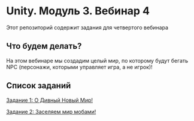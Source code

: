 # Unity. Модуль 3. Вебинар 4

Этот репозиторий содержит задания для четвертого вебинара

## Что будем делать?

На этом вебинаре мы создадим целый мир, по которому будут бегать NPC (персонажи, которыми управляет игра, а не игрок)!

## Список заданий

[Задание 1: О Дивный Новый Мир!](/Task1.md)

[Задание 2: Заселяем мир мобами!](/Task2.md)
